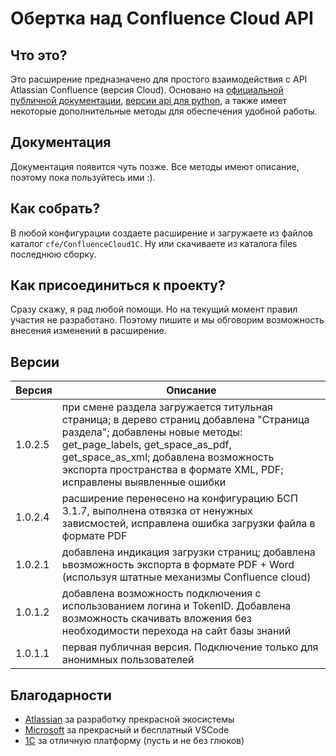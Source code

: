 # Обертка над Confluence Cloud API

## Что это?

Это расширение предназначено для простого взаимодействия с API Atlassian Confluence (версия Cloud).
Основано на [официальной публичной документации](https://developer.atlassian.com/cloud/confluence/rest/intro/), [версии api для python](https://github.com/atlassian-api/atlassian-python-api), а также имеет некоторые дополнительные методы для обеспечения удобной работы.

## Документация

Документация появится чуть позже. Все методы имеют описание, поэтому пока пользуйтесь ими :).

## Как собрать?

В любой конфигурации создаете расширение и загружаете из файлов каталог `cfe/ConfluenceCloud1C`. Ну или скачиваете из каталога files последнюю сборку.

## Как присоединиться к проекту?

Сразу скажу, я рад любой помощи. Но на текущий момент правил участия не разработано. Поэтому пишите и мы обговорим возможность внесения изменений в расширение.

## Версии

| Версия | Описание |
| -- | -- |
| 1.0.2.5 | при смене раздела загружается титульная страница; в дерево страниц добавлена "Страница раздела"; добавлены новые методы: get_page_labels, get_space_as_pdf, get_space_as_xml; добавлена возможность экспорта пространства в формате XML, PDF; исправлены выявленные ошибки |
| 1.0.2.4 | расширение перенесено на конфигурацию БСП 3.1.7, выполнена отвязка от ненужных зависмостей, исправлена ошибка загрузки файла в формате PDF |
| 1.0.2.1 | добавлена индикация загрузки страниц; добавлена ьвозможность экспорта в формате PDF + Word (используя штатные механизмы Confluence cloud) |
| 1.0.1.2 | добавлена возможность подключения с использованием логина и TokenID. Добавлена возможность скачивать вложения без необходимости перехода на сайт базы знаний |
| 1.0.1.1 | первая публичная версия. Подключение только для анонимных пользователей |

## Благодарности
* [Atlassian](https://www.atlassian.com/) за разработку прекрасной экосистемы
* [Microsoft](https://github.com/Microsoft/vscode/) за прекрасный и бесплатный VSCode
* [1С](https://v8.1c.ru/) за отличную платформу (пусть и не без глюков)
